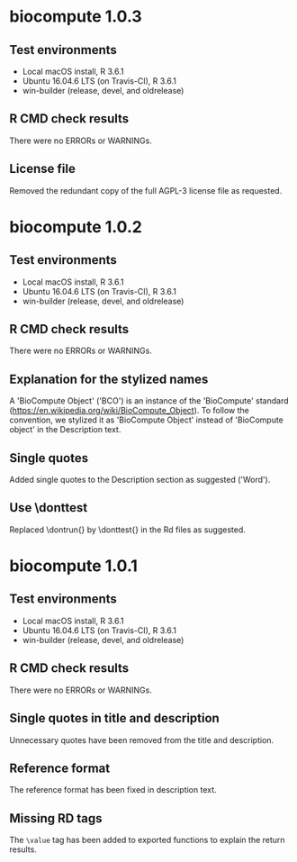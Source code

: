 # biocompute 1.0.3

## Test environments

- Local macOS install, R 3.6.1
- Ubuntu 16.04.6 LTS (on Travis-CI), R 3.6.1
- win-builder (release, devel, and oldrelease)

## R CMD check results

There were no ERRORs or WARNINGs.

## License file

Removed the redundant copy of the full AGPL-3 license file as requested.

# biocompute 1.0.2

## Test environments

- Local macOS install, R 3.6.1
- Ubuntu 16.04.6 LTS (on Travis-CI), R 3.6.1
- win-builder (release, devel, and oldrelease)

## R CMD check results

There were no ERRORs or WARNINGs.

## Explanation for the stylized names

A 'BioCompute Object' ('BCO') is an instance of the 'BioCompute' standard (https://en.wikipedia.org/wiki/BioCompute_Object). To follow the convention, we stylized it as 'BioCompute Object' instead of 'BioCompute object' in the Description text.

## Single quotes

Added single quotes to the Description section as suggested ('Word').

## Use \donttest

Replaced \dontrun{} by \donttest{} in the Rd files as suggested.

# biocompute 1.0.1

## Test environments

- Local macOS install, R 3.6.1
- Ubuntu 16.04.6 LTS (on Travis-CI), R 3.6.1
- win-builder (release, devel, and oldrelease)

## R CMD check results

There were no ERRORs or WARNINGs.

## Single quotes in title and description

Unnecessary quotes have been removed from the title and description.

## Reference format

The reference format has been fixed in description text.

## Missing RD tags

The `\value` tag has been added to exported functions to explain the return results.
